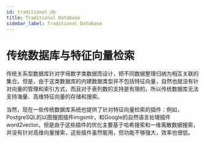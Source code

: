 ```yaml
---
id: traditional_db
title: Traditional Database
sidebar_label: Traditional Database
---
```


# 传统数据库与特征向量检索


传统关系型数据库针对字母数字类数据而设计，把不同数据整理归纳为相互关联的集合。但是，由于这类数据库的内建数据类型并不包括特征向量，自然也就没有针对向量的管理和索引方式，而且对于表列数的支持是有限的，所以传统数据库无法支持海量、高维特征向量的存储和搜索。

当然，现在一些传统数据库系统也提供了针对特征向量检索的插件：例如，PostgreSQL的以图搜图插件imgsmlr，和Google的自然语言处理插件word2vector。但是由于这些插件的优化主要基于哈希搜索和一维离散数据搜索，并没有针对高维向量搜索，这些插件虽然能用，但功能不够强大，效率也很低。
